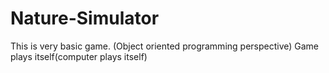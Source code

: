 # Nature-Simulator

This is very basic game. (Object oriented programming perspective)
Game plays itself(computer plays itself)
